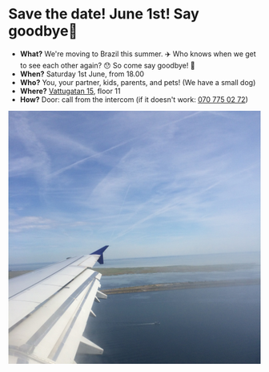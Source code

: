 # Save the date! June 1st! Say goodbye👋

* **What?** We're moving to Brazil this summer. ✈️ Who knows when we get to see each other again? 😯 So come say goodbye! 🥂
* **When?** Saturday 1st June, from 18.00
* **Who?** You, your partner, kids, parents, and pets! (We have a small dog)
* **Where?** [Vattugatan 15](https://goo.gl/maps/PX7zTm7TcPVNAGSRA), floor 11
* **How?** Door: call from the intercom (if it doesn't work: <a href="tel:0046707750272">070 775 02 72</a>)

![a photo from inside an airplane, showing the sea and an island through the window](flight.jpg)
